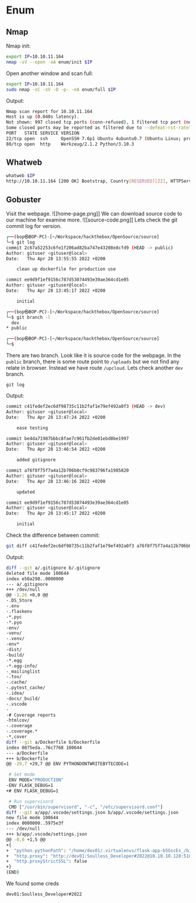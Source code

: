 # Enum

## Nmap

Nmap init:
```sh
export IP=10.10.11.164
nmap -sV --open -oA enum/init $IP
```

Open another window and scan full:

```sh
export IP=10.10.11.164
sudo nmap -sC -sV -O -p- -oA enum/full $IP
```

Output:
```sh
Nmap scan report for 10.10.11.164
Host is up (0.040s latency).
Not shown: 997 closed tcp ports (conn-refused), 1 filtered tcp port (no-response)
Some closed ports may be reported as filtered due to --defeat-rst-ratelimit
PORT   STATE SERVICE VERSION
22/tcp open  ssh     OpenSSH 7.6p1 Ubuntu 4ubuntu0.7 (Ubuntu Linux; protocol 2.0)
80/tcp open  http    Werkzeug/2.1.2 Python/3.10.3
```

## Whatweb
```sh
whatweb $IP
http://10.10.11.164 [200 OK] Bootstrap, Country[RESERVED][ZZ], HTTPServer[Werkzeug/2.1.2 Python/3.10.3], IP[10.10.11.164], JQuery[3.4.1], Python[3.10.3], Script, Title[upcloud - Upload files for Free!], Werkzeug[2.1.2]
```

## Gobuster


Visit the webpage.
![[home-page.png]]
We can download source code to our machine for examine more.
![[source-code.png]]
Lets check the git commit log for version.

```bash
┌──(bop㉿BOP-PC)-[~/Workspace/hackthebox/OpenSource/source]
└─$ git log
commit 2c67a52253c6fe1f206ad82ba747e43208e8cfd9 (HEAD -> public)
Author: gituser <gituser@local>
Date:   Thu Apr 28 13:55:55 2022 +0200

    clean up dockerfile for production use

commit ee9d9f1ef9156c787d53074493e39ae364cd1e05
Author: gituser <gituser@local>
Date:   Thu Apr 28 13:45:17 2022 +0200

    initial

┌──(bop㉿BOP-PC)-[~/Workspace/hackthebox/OpenSource/source]
└─$ git branch -l
  dev
* public

┌──(bop㉿BOP-PC)-[~/Workspace/hackthebox/OpenSource/source]
└─$
```

There are two branch. Look like it is source code for the webpage.
In the `public` branch, there is some route point to `/uploads` but we not find any relate in browser. Instead we have route `/upcloud`. 
Lets check another `dev` branch.

```git
git log
```

Output:
```bash
commit c41fedef2ec6df98735c11b2faf1e79ef492a0f3 (HEAD -> dev)
Author: gituser <gituser@local>
Date:   Thu Apr 28 13:47:24 2022 +0200

    ease testing

commit be4da71987bbbc8fae7c961fb2de01ebd0be1997
Author: gituser <gituser@local>
Date:   Thu Apr 28 13:46:54 2022 +0200

    added gitignore

commit a76f8f75f7a4a12b706b0cf9c983796fa1985820
Author: gituser <gituser@local>
Date:   Thu Apr 28 13:46:16 2022 +0200

    updated

commit ee9d9f1ef9156c787d53074493e39ae364cd1e05
Author: gituser <gituser@local>
Date:   Thu Apr 28 13:45:17 2022 +0200

    initial
```

Check the difference between commit:
```bash
git diff c41fedef2ec6df98735c11b2faf1e79ef492a0f3 a76f8f75f7a4a12b706b0cf9c983796fa1985820
```

Output:
```bash
diff --git a/.gitignore b/.gitignore
deleted file mode 100644
index e50a290..0000000
--- a/.gitignore
+++ /dev/null
@@ -1,26 +0,0 @@
-.DS_Store
-.env
-.flaskenv
-*.pyc
-*.pyo
-env/
-venv/
-.venv/
-env*
-dist/
-build/
-*.egg
-*.egg-info/
-_mailinglist
-.tox/
-.cache/
-.pytest_cache/
-.idea/
-docs/_build/
-.vscode
-
-# Coverage reports
-htmlcov/
-.coverage
-.coverage.*
-*,cover
diff --git a/Dockerfile b/Dockerfile
index 0875eda..76c7768 100644
--- a/Dockerfile
+++ b/Dockerfile
@@ -29,7 +29,7 @@ ENV PYTHONDONTWRITEBYTECODE=1

 # Set mode
 ENV MODE="PRODUCTION"
-ENV FLASK_DEBUG=1
+# ENV FLASK_DEBUG=1

 # Run supervisord
 CMD ["/usr/bin/supervisord", "-c", "/etc/supervisord.conf"]
diff --git a/app/.vscode/settings.json b/app/.vscode/settings.json
new file mode 100644
index 0000000..5975e3f
--- /dev/null
+++ b/app/.vscode/settings.json
@@ -0,0 +1,5 @@
+{
+  "python.pythonPath": "/home/dev01/.virtualenvs/flask-app-b5GscEs_/bin/python",
+  "http.proxy": "http://dev01:Soulless_Developer#2022@10.10.10.128:5187/",
+  "http.proxyStrictSSL": false
+}
(END)
```


We found some creds 
```creds
dev01:Soulless_Developer#2022
```